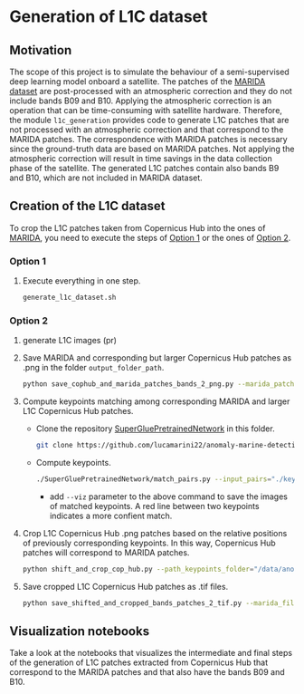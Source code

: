 # Generation of L1C dataset

## Motivation
The scope of this project is to simulate the behaviour of a semi-supervised deep learning model onboard a satellite. The patches of the [MARIDA dataset](https://marine-debris.github.io/index.html) are post-processed with an atmospheric correction and they do not include bands B09 and B10. Applying the atmospheric correction is an operation that can be time-consuming with satellite hardware. Therefore, the module `l1c_generation` provides code to generate L1C patches that are not processed with an atmospheric correction and that correspond to the MARIDA patches. The correspondence with MARIDA patches is necessary since the ground-truth data are based on MARIDA patches. Not applying the atmospheric correction will result in time savings in the data collection phase of the satellite. The generated L1C patches contain also bands B9 and B10, which are not included in MARIDA dataset.

## Creation of the L1C dataset
To crop the L1C patches taken from Copernicus Hub into the ones of [MARIDA](https://marine-debris.github.io/index.html), you need to execute the steps of [Option 1](https://github.com/lucamarini22/anomaly-marine-detection/anomalymarinedetection/l1c_generation#option-1) or the ones of [Option 2](https://github.com/lucamarini22/anomaly-marine-detection/anomalymarinedetection/l1c_generation#option-2).
### Option 1
1. Execute everything in one step.
    ```sh 
    generate_l1c_dataset.sh
    ```

### Option 2


1. generate L1C images (pr)

2. Save MARIDA and corresponding but larger Copernicus Hub patches as .png in the folder `output_folder_path`.
    ```sh
    python save_cophub_and_marida_patches_bands_2_png.py --marida_patches_path="/data/anomaly-marine-detection/data/patches/" --cop_hub_patches_path="/data/pyraws_luca/pyraws/generate_l1c/l1c_images" --pairs_file_path="/data/anomaly-marine-detection/anomalymarinedetection/l1c_generation/keypoints_pairs/cop_hub_marida_pairs.txt" --output_folder_path="/data/anomaly-marine-detection/data/l1c_copernicus_hub/images_before_keypoint_matching/"
    ```
3. Compute keypoints matching among corresponding MARIDA and larger L1C Copernicus Hub patches.
    * Clone the repository [SuperGluePretrainedNetwork](https://github.com/magicleap/SuperGluePretrainedNetwork) in this folder.
      ```sh
      git clone https://github.com/lucamarini22/anomaly-marine-detection.git
      ```
    * Compute keypoints.
      ```sh
      ./SuperGluePretrainedNetwork/match_pairs.py --input_pairs="./keypoints_pairs/cop_hub_marida_pairs.txt" --input_dir="/data/anomaly-marine-detection/data/l1c_copernicus_hub/images_before_keypoint_matching" --output_dir="./keypoints_pairs" --resize=-1 --superglue="outdoor" --max_keypoints=1024 --keypoint_threshold=0.015 --nms_radius=4 --match_threshold=0.75
      ```
      * add `--viz` parameter to the above command to save the images of matched keypoints. A red line between two keypoints indicates a more confient match.

4. Crop L1C Copernicus Hub .png patches based on the relative positions of previously corresponding keypoints. In this way, Copernicus Hub patches will correspond to MARIDA patches.
    ```sh
    python shift_and_crop_cop_hub.py --path_keypoints_folder="/data/anomaly-marine-detection/anomalymarinedetection/l1c_generation/keypoints_pairs" --cop_hub_png_input_imgs_path="/data/anomaly-marine-detection/data/l1c_copernicus_hub/images_before_keypoint_matching/" --cop_hub_png_output_imgs_path="/data/anomaly-marine-detection/data/l1c_copernicus_hub/images_after_keypoint_matching/"
    ```

5. Save cropped L1C Copernicus Hub patches as .tif files.
    ```sh
    python save_shifted_and_cropped_bands_patches_2_tif.py --marida_file_path="/data/anomaly-marine-detection/data/patches/S2_1-12-19_48MYU/S2_1-12-19_48MYU_0.tif" --bands_images_folder_path="/data/anomaly-marine-detection/data/l1c_copernicus_hub/images_after_keypoint_matching" --out_folder_tif="/data/anomaly-marine-detection/data/l1c_copernicus_hub/tif_final"
    ```


## Visualization notebooks

Take a look at the notebooks that visualizes the intermediate and final steps of the generation of L1C patches extracted from Copernicus Hub that correspond to the MARIDA patches and that also have the bands B09 and B10.
